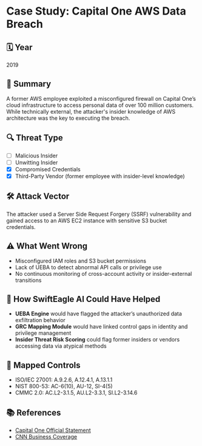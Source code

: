 # Case Study: Capital One AWS Data Breach

## 🗓 Year
2019

## 🎯 Summary
A former AWS employee exploited a misconfigured firewall on Capital One’s cloud infrastructure to access personal data of over 100 million customers. While technically external, the attacker's insider knowledge of AWS architecture was the key to executing the breach.

## 🔍 Threat Type
- [ ] Malicious Insider
- [ ] Unwitting Insider
- [x] Compromised Credentials
- [x] Third-Party Vendor (former employee with insider-level knowledge)

## 🛠 Attack Vector
The attacker used a Server Side Request Forgery (SSRF) vulnerability and gained access to an AWS EC2 instance with sensitive S3 bucket credentials.

## ⚠️ What Went Wrong
- Misconfigured IAM roles and S3 bucket permissions
- Lack of UEBA to detect abnormal API calls or privilege use
- No continuous monitoring of cross-account activity or insider-external transitions

## 🧠 How SwiftEagle AI Could Have Helped
- **UEBA Engine** would have flagged the attacker’s unauthorized data exfiltration behavior
- **GRC Mapping Module** would have linked control gaps in identity and privilege management
- **Insider Threat Risk Scoring** could flag former insiders or vendors accessing data via atypical methods

## 🧩 Mapped Controls
- ISO/IEC 27001: A.9.2.6, A.12.4.1, A.13.1.1
- NIST 800-53: AC-6(10), AU-12, SI-4(5)
- CMMC 2.0: AC.L2-3.1.5, AU.L2-3.3.1, SI.L2-3.14.6

## 📚 References
- [Capital One Official Statement](https://www.capitalone.com/facts2019/)
- [CNN Business Coverage](https://www.cnn.com/2019/07/30/tech/capital-one-data-breach/index.html)
